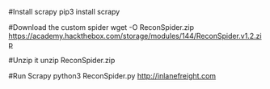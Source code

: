 #Install scrapy
pip3 install scrapy

#Download the custom spider
wget -O ReconSpider.zip https://academy.hackthebox.com/storage/modules/144/ReconSpider.v1.2.zip

#Unzip it
unzip ReconSpider.zip

#Run Scrapy
python3 ReconSpider.py <http://inlanefreight.com>
